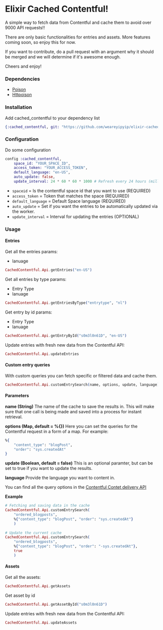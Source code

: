 # Elixir Cached Contentful!

A simple way to fetch data from Contentful and cache them to avoid over 9000 API requests!!

There are only basic functionalities for entries and assets. More features coming soon, so enjoy this for now.

If you want to contribute, do a pull request with an argument why it should be merged and we will determine if it's awesome enough.

Cheers and enjoy!

### Dependencies

* [Poison](https://github.com/devinus/poison)
* [Httpoison](https://github.com/edgurgel/httpoison)

### Installation

Add cached_contentful to your dependency list
``` Elixir
{:cached_contentful, git: "https://github.com/weareyipyip/elixir-cached-contentful.git", tag: "0.4.0"}
```
### Configuration

Do some configuration
``` Elixir
config :cached_contentful,
    space_id: "YOUR_SPACE_ID",
    access_token: "YOUR_ACCESS_TOKEN",
    default_language: "en-US",
    auto_update: false,
    update_interval: 24 * 60 * 60 * 1000 # Refresh every 24 hours (milliseconds)
```

* `spaceid` = Is the contentful space id that you want to use (REQUIRED)
* `access_token` = Token that matches the space (REQUIRED)
* `default_language` = Default Space language (REQUIRED)
* `auto_update` = Set if you want the entries to be automatically updated via the worker.
* `update_interval` = Interval for updating the entries (OPTIONAL)

### Usage

#### Entries

Get all the entries
params: 
* lanuage
``` Elixir
CachedContentful.Api.getEntries("en-US")
```

Get all entries by type
params: 
* Entry Type
* lanuage
``` Elixir
CachedContentful.Api.getEntriesByType("entrytype", "nl")
```

Get entry by id
params: 
* Entry Type
* lanuage
``` Elixir
CachedContentful.Api.getEntryById("s0m3l0n61D", "en-US")
```

Update entries with fresh new data from the Contentful API:
``` Elixir
CachedContentful.Api.updateEntries
```

#### Custom entry queries

With custom queries you can fetch specific or filtered data and cache them.

``` Elixir
CachedContentful.Api.customEntrySearch(name, options, update, language)
```

#### Parameters
**name (String)**
The name of the cache to save the results in. This will make sure that one call is being made and saved into a process for instant retrieval.

**options (Map, default = %{})**
Here you can set the queries for the Contentful request in a form of a map. 
For example:
``` Elixir
%{
	"content_type": "blogPost",
	"order": "sys.createdAt"
}
```

**update (Boolean, default = false)**
This is an optional paramter, but can be set to true if you want to update the results.

**language**
Provide the language you want to content in.

You can find all the query options in the [Contentful Contet delivery API](https://www.contentful.com/developers/docs/references/content-delivery-api/) 

**Example**
``` Elixir
# Fetching and saving data in the cache
CachedContentful.Api.customEntrySearch(
    "ordered_blogposts",
    %{"content_type": "blogPost", "order": "sys.createdAt"}
    )
    
# Update the current cache
CachedContentful.Api.customEntrySearch(
    "ordered_blogposts",
    %{"content_type": "blogPost", "order": "-sys.createdAt"},
    true
    )
```

#### Assets

Get all the assets:
``` Elixir
CachedContentful.Api.getAssets
```

Get asset by id
``` Elixir
CachedContentful.Api.getAssetById("s0m3l0n61D")
```

Update entries with fresh new data from the Contentful API:
``` Elixir
CachedContentful.Api.updateAssets
```
